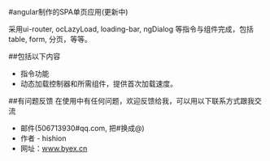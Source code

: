 
#angular制作的SPA单页应用(更新中)


采用ui-router, ocLazyLoad, loading-bar, ngDialog 等指令与组件完成，包括table, form, 分页，等等。


##包括以下内容

* 指令功能
* 动态加载控制器和所需组件，提供首次加载速度。


##有问题反馈
在使用中有任何问题，欢迎反馈给我，可以用以下联系方式跟我交流

* 邮件(506713930#qq.com, 把#换成@)
* 作者 - hishion
* 网址：www.byex.cn
